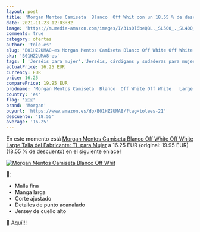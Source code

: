 ```yaml
---
layout: post
title: 'Morgan Mentos Camiseta  Blanco  Off Whit con un 18.55 % de descuento'
date: 2021-11-23 12:03:32
image: 'https://m.media-amazon.com/images/I/31s0l6beQBL._SL500_._SL400_.jpg'
comments: true
category: ofertas
author: 'tole.es'
slug: 'B01HZ2UMA8-es Morgan Mentos Camiseta Blanco Off White Off White Large...'
sku: 'B01HZ2UMA8-es'
tags: [ 'Jerséis para mujer','Jerséis, cárdigans y sudaderas para mujer','Ropa','Ropa para mujer','camiseta','morgan', ]
actualPrice: 16.25 EUR
currency: EUR
price: 16.25
comparePrice: 19.95 EUR
prodname: 'Morgan Mentos Camiseta  Blanco  Off White Off White   Large  Talla del Fabricante: TL  para Mujer'
country: 'es'
flag: '🇪🇸'
brand: 'Morgan'
buyurl: 'https://www.amazon.es/dp/B01HZ2UMA8/?tag=tolees-21'
descuento: '18.55'
average: '16.25'
---
```


En este momento está [Morgan Mentos Camiseta  Blanco  Off White Off White   Large  Talla del Fabricante: TL  para Mujer](https://www.amazon.es/dp/B01HZ2UMA8/?tag=tolees-21) a 16.25 EUR (original: 19.95 EUR) (18.55 %  de descuento) en el siguiente enlace!

[![Morgan Mentos Camiseta  Blanco  Off Whit](https://m.media-amazon.com/images/I/31s0l6beQBL._SL500_._SL400_.jpg)](https://www.amazon.es/dp/B01HZ2UMA8/?tag=tolees-21)

🔎:

- Malla fina
- Manga larga
- Corte ajustado
- Detalles de punto acanalado
- Jersey de cuello alto

[🛒 Aquí!!!](https://www.amazon.es/dp/B01HZ2UMA8/?tag=tolees-21)
